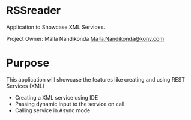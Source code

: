 RSSreader
=======================

Application to Showcase XML Services.

Project Owner: Malla Nandikonda <Malla.Nandikonda@kony.com>

# Purpose
This application will showcase the features like creating and using REST Services (XML)
 
  - Creating a XML service using IDE
  - Passing dynamic input to the service on call
  - Calling service in Async mode
